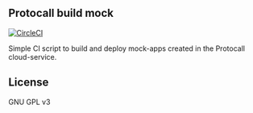 Protocall build mock
--------------------

[![CircleCI](https://circleci.com/gh/microparts/protocall-build-mock.svg?style=svg)](https://circleci.com/gh/microparts/protocall-build-mock)

Simple CI script to build and deploy mock-apps created
in the Protocall cloud-service.

## License

GNU GPL v3
